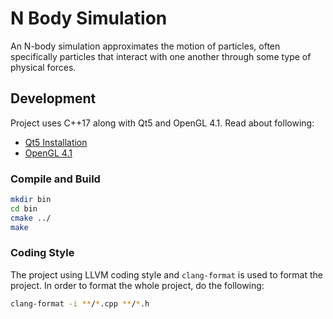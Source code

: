 # N Body Simulation
An N-body simulation approximates the motion of particles, often specifically particles that interact with one
another through some type of physical forces.

## Development
Project uses C++17 along with Qt5 and OpenGL 4.1. Read about following:
* [Qt5 Installation](https://www.qt.io/download)
* [OpenGL 4.1](https://www.khronos.org/opengl/wiki/Getting_Started)

### Compile and Build

```bash
mkdir bin
cd bin
cmake ../
make
```

### Coding Style
The project using LLVM coding style and `clang-format` is used to format the project. In order to format the whole
project, do the following:

```bash
clang-format -i **/*.cpp **/*.h
```
